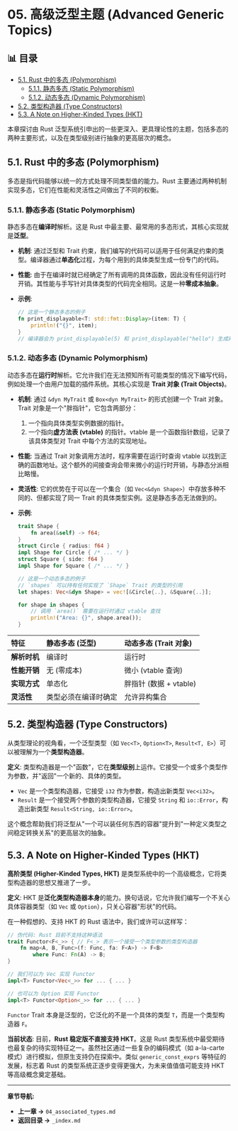 ﻿# 05. 高级泛型主题 (Advanced Generic Topics)


## 📊 目录

- [5.1. Rust 中的多态 (Polymorphism)](#51-rust-中的多态-polymorphism)
  - [5.1.1. 静态多态 (Static Polymorphism)](#511-静态多态-static-polymorphism)
  - [5.1.2. 动态多态 (Dynamic Polymorphism)](#512-动态多态-dynamic-polymorphism)
- [5.2. 类型构造器 (Type Constructors)](#52-类型构造器-type-constructors)
- [5.3. A Note on Higher-Kinded Types (HKT)](#53-a-note-on-higher-kinded-types-hkt)


本章探讨由 Rust 泛型系统引申出的一些更深入、更具理论性的主题，包括多态的两种主要形式，以及在类型级别进行抽象的更高层次的概念。

## 5.1. Rust 中的多态 (Polymorphism)

多态是指代码能够以统一的方式处理不同类型值的能力。Rust 主要通过两种机制实现多态，它们在性能和灵活性之间做出了不同的权衡。

### 5.1.1. 静态多态 (Static Polymorphism)

静态多态在**编译时**解析。这是 Rust 中最主要、最常用的多态形式，其核心实现就是**泛型**。

* **机制**: 通过泛型和 Trait 约束，我们编写的代码可以适用于任何满足约束的类型。编译器通过**单态化**过程，为每个用到的具体类型生成一份专门的代码。
* **性能**: 由于在编译时就已经确定了所有调用的具体函数，因此没有任何运行时开销。其性能与手写针对具体类型的代码完全相同。这是一种**零成本抽象**。
* **示例**:

    ```rust
    // 这是一个静态多态的例子
    fn print_displayable<T: std::fmt::Display>(item: T) {
        println!("{}", item);
    }
    // 编译器会为 print_displayable(5) 和 print_displayable("hello") 生成两份不同的机器码
    ```

### 5.1.2. 动态多态 (Dynamic Polymorphism)

动态多态在**运行时**解析。它允许我们在无法预知所有可能类型的情况下编写代码，例如处理一个由用户加载的插件系统。其核心实现是 **Trait 对象 (Trait Objects)**。

* **机制**: 通过 `&dyn MyTrait` 或 `Box<dyn MyTrait>` 的形式创建一个 Trait 对象。Trait 对象是一个"胖指针"，它包含两部分：
    1. 一个指向具体类型实例数据的指针。
    2. 一个指向**虚方法表 (vtable)** 的指针。vtable 是一个函数指针数组，记录了该具体类型对 Trait 中每个方法的实现地址。
* **性能**: 当通过 Trait 对象调用方法时，程序需要在运行时查询 vtable 以找到正确的函数地址。这个额外的间接查询会带来微小的运行时开销，与静态分派相比略慢。
* **灵活性**: 它的优势在于可以在一个集合（如 `Vec<&dyn Shape>`）中存放多种不同的、但都实现了同一 Trait 的具体类型实例。这是静态多态无法做到的。
* **示例**:

    ```rust
    trait Shape {
        fn area(&self) -> f64;
    }
    struct Circle { radius: f64 }
    impl Shape for Circle { /* ... */ }
    struct Square { side: f64 }
    impl Shape for Square { /* ... */ }

    // 这是一个动态多态的例子
    // `shapes` 可以持有任何实现了 `Shape` Trait 的类型的引用
    let shapes: Vec<&dyn Shape> = vec![&Circle{..}, &Square{..}];

    for shape in shapes {
        // 调用 `area()` 需要在运行时通过 vtable 查找
        println!("Area: {}", shape.area());
    }
    ```

| 特征 | 静态多态 (泛型) | 动态多态 (Trait 对象) |
| :--- | :--- | :--- |
| **解析时机** | 编译时 | 运行时 |
| **性能开销** | 无 (零成本) | 微小 (vtable 查询) |
| **实现方式** | 单态化 | 胖指针 (数据 + vtable) |
| **灵活性** | 类型必须在编译时确定 | 允许异构集合 |

## 5.2. 类型构造器 (Type Constructors)

从类型理论的视角看，一个泛型类型（如 `Vec<T>`, `Option<T>`, `Result<T, E>`）可以被理解为一个**类型构造器**。

**定义**: 类型构造器是一个"函数"，它在**类型级别**上运作。它接受一个或多个类型作为参数，并"返回"一个新的、具体的类型。

* `Vec` 是一个类型构造器，它接受 `i32` 作为参数，构造出新类型 `Vec<i32>`。
* `Result` 是一个接受两个参数的类型构造器，它接受 `String` 和 `io::Error`，构造出新类型 `Result<String, io::Error>`。

这个概念帮助我们将泛型从"一个可以装任何东西的容器"提升到"一种定义类型之间稳定转换关系"的更高层次的抽象。

## 5.3. A Note on Higher-Kinded Types (HKT)

**高阶类型 (Higher-Kinded Types, HKT)** 是类型系统中的一个高级概念，它将类型构造器的思想又推进了一步。

**定义**: HKT 是**泛化类型构造器本身**的能力。换句话说，它允许我们编写一个不关心具体容器类型（如 `Vec` 或 `Option`），只关心容器"形状"的代码。

在一种假想的、支持 HKT 的 Rust 语法中，我们或许可以这样写：

```rust
// 伪代码: Rust 目前不支持这种语法
trait Functor<F<_>> { // F<_> 表示一个接受一个类型参数的类型构造器
    fn map<A, B, Func>(f: Func, fa: F<A>) -> F<B>
        where Func: Fn(A) -> B;
}

// 我们可以为 Vec 实现 Functor
impl<T> Functor<Vec<_>> for ... { ... }

// 也可以为 Option 实现 Functor
impl<T> Functor<Option<_>> for ... { ... }
```

`Functor` Trait 本身是泛型的，它泛化的不是一个具体的类型 `T`，而是一个类型构造器 `F`。

**当前状态**:
目前，**Rust 稳定版不直接支持 HKT**。这是 Rust 类型系统中最受期待也最复杂的待实现特征之一。虽然社区通过一些复杂的编码模式（如 a-la-carte 模式）进行模拟，但原生支持仍在探索中。类似 `generic_const_exprs` 等特征的发展，标志着 Rust 的类型系统正逐步变得更强大，为未来值值值可能支持 HKT 等高级概念奠定基础。

---

**章节导航:**

* **上一章 ->** `04_associated_types.md`
* **返回目录 ->** `_index.md`
